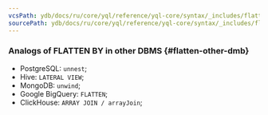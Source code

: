 ```yaml
---
vcsPath: ydb/docs/ru/core/yql/reference/yql-core/syntax/_includes/flatten/flatten_other_db.md
sourcePath: ydb/docs/ru/core/yql/reference/yql-core/syntax/_includes/flatten/flatten_other_db.md
---
```

### Analogs of FLATTEN BY in other DBMS {#flatten-other-dmb}

* PostgreSQL: `unnest`;
* Hive: `LATERAL VIEW`;
* MongoDB: `unwind`;
* Google BigQuery: `FLATTEN`;
* ClickHouse: `ARRAY JOIN / arrayJoin`;


